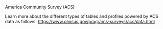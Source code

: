 America Community Survey (ACS)

Learn more about the different types of tables and profiles powered by ACS data as follows:
https://www.census.gov/programs-surveys/acs/data.html
